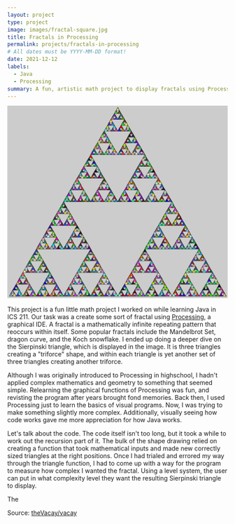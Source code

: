 ```yaml
---
layout: project
type: project
image: images/fractal-square.jpg
title: Fractals in Processing
permalink: projects/fractals-in-processing
# All dates must be YYYY-MM-DD format!
date: 2021-12-12
labels:
  - Java
  - Processing
summary: A fun, artistic math project to display fractals using Processing.
---
```


<img class="ui medium right floated rounded image" src="../images/fractal.png">

This project is a fun little math project I worked on while learning Java in ICS 211. Our task was a create some sort of fractal using [Processing](https://processing.org/), a graphical IDE. A fractal is a mathematically infinite repeating pattern that reoccurs within itself. Some popular fractals include the Mandelbrot Set, dragon curve, and the Koch snowflake. I ended up doing a deeper dive on the Sierpinski triangle, which is displayed in the image. It is three triangles creating a "triforce" shape, and within each triangle is yet another set of three triangles creating another triforce. 

Although I was originally introduced to Processing in highschool, I hadn't applied complex mathematics and geometry to something that seemed simple. Relearning the graphical functions of Processing was fun, and revisting the program after years brought fond memories. Back then, I used Processing just to learn the basics of visual programs. Now, I was trying to make something slightly more complex. Additionally, visually seeing how code works gave me more appreciation for how Java works. 

Let's talk about the code. The code itself isn't too long, but it took a while to work out the recursion part of it. The bulk of the shape drawing relied on creating a function that took mathematical inputs and made new correctly sized triangles at the right positions. Once I had trialed and errored my way through the triangle function, I had to come up with a way for the program to measure how complex I wanted the fractal. Using a level system, the user can put in what complexity level they want the resulting Sierpinski triangle to display. 

The 
 
Source: <a href="https://github.com/theVacay/vacay"><i class="large github icon"></i>theVacay/vacay</a>

